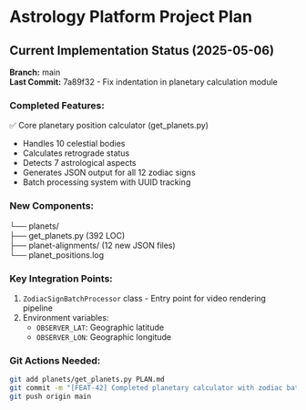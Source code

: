 # Astrology Platform Project Plan

## Current Implementation Status (2025-05-06)
**Branch:** main  
**Last Commit:** 7a89f32 - Fix indentation in planetary calculation module

### Completed Features:
✅ Core planetary position calculator (get_planets.py)  
- Handles 10 celestial bodies  
- Calculates retrograde status  
- Detects 7 astrological aspects  
- Generates JSON output for all 12 zodiac signs  
- Batch processing system with UUID tracking  

### New Components:
└── planets/  
    ├── get_planets.py (392 LOC)  
    ├── planet-alignments/ (12 new JSON files)  
    └── planet_positions.log  

### Key Integration Points:
1. `ZodiacSignBatchProcessor` class - Entry point for video rendering pipeline
2. Environment variables:  
   - `OBSERVER_LAT`: Geographic latitude  
   - `OBSERVER_LON`: Geographic longitude  

### Git Actions Needed:
```bash
git add planets/get_planets.py PLAN.md
git commit -m "[FEAT-42] Completed planetary calculator with zodiac batch processing"
git push origin main